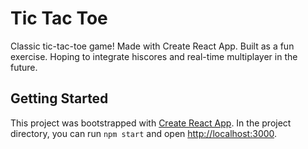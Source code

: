 # Tic Tac Toe

Classic tic-tac-toe game! Made with Create React App. Built as a fun exercise. Hoping to integrate hiscores and real-time multiplayer in the future.

## Getting Started

This project was bootstrapped with [Create React App](https://github.com/facebook/create-react-app). In the project directory, you can run `npm start` and open [http://localhost:3000](http://localhost:3000).
